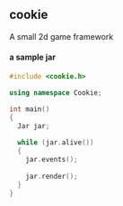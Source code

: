 ## cookie
A small 2d game framework

#### a sample jar
```cpp
#include <cookie.h>

using namespace Cookie;

int main()
{
  Jar jar;
  
  while (jar.alive())
  {
    jar.events();
    
    jar.render();
  }
}
```
